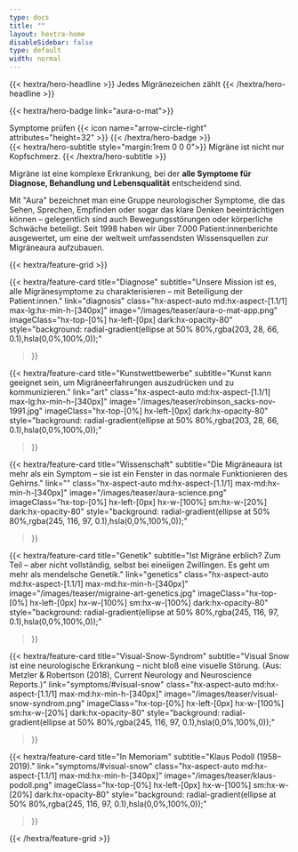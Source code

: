 ```yaml
---
type: docs
title: ""
layout: hextra-home
disableSidebar: false
type: default
width: normal
---
```



<!-- markdownlint-disable MD033 MD034-->

<div class="hx-mt-6 hx-mb-6">
{{< hextra/hero-headline >}}
Jedes Migränezeichen zählt
{{< /hextra/hero-headline >}}
</div>

{{< hextra/hero-badge link="aura-o-mat">}}
  <div class="hx-w-2 hx-h-2 hx-rounded-full hx-bg-primary-400"></div>
  <span class="hx-text-lg">Symptome prüfen</span>
  {{< icon name="arrow-circle-right" attributes="height=32" >}}
{{< /hextra/hero-badge >}}



<div class="hx-mb-12">
{{< hextra/hero-subtitle style="margin:1rem 0 0 0">}}
    Migräne ist nicht nur Kopfschmerz.
    {{< /hextra/hero-subtitle >}}
</div>

 Migräne ist eine komplexe Erkrankung, bei der **alle Symptome für Diagnose, Behandlung und Lebensqualität** entscheidend sind.

Mit "Aura" bezeichnet man eine Gruppe neurologischer Symptome, die das Sehen, Sprechen, Empfinden oder sogar das klare Denken beeinträchtigen können – gelegentlich sind auch Bewegungsstörungen oder körperliche Schwäche beteiligt. Seit 1998 haben wir über 7.000 Patient:innenberichte ausgewertet, um eine der weltweit umfassendsten Wissensquellen zur Migräneaura aufzubauen.

<div class="hx-mt-6"></div>




{{< hextra/feature-grid >}}

  {{< hextra/feature-card
    title="Diagnose"
    subtitle="Unsere Mission ist es, alle Migränesymptome zu charakterisieren – mit Beteiligung der Patient:innen."
    link="diagnosis"
    class="hx-aspect-auto md:hx-aspect-[1.1/1] max-lg:hx-min-h-[340px]"
    image="/images/teaser/aura-o-mat-app.png"
    imageClass="hx-top-[0%] hx-left-[0px]  dark:hx-opacity-80"
    style="background: radial-gradient(ellipse at 50% 80%,rgba(203, 28, 66, 0.1),hsla(0,0%,100%,0));"
  >}}

  {{< hextra/feature-card
    title="Kunstwettbewerbe"
    subtitle="Kunst kann geeignet sein, um Migräneerfahrungen auszudrücken und zu kommunizieren."
    link="art"
    class="hx-aspect-auto md:hx-aspect-[1.1/1] max-lg:hx-min-h-[340px]"
    image="/images/teaser/robinson_sacks-nov-1991.jpg"
    imageClass="hx-top-[0%] hx-left-[0px]  dark:hx-opacity-80"
    style="background: radial-gradient(ellipse at 50% 80%,rgba(203, 28, 66, 0.1),hsla(0,0%,100%,0));"
  >}}

<!--

  {{< hextra/feature-card
    title="Quantified Self"
    subtitle="Einfache Methoden, um deine Migräneaura zu messen und dein Gehirn besser zu verstehen."
    link="doc/reference/reference-environment-variables"
    class="hx-aspect-auto md:hx-aspect-[1.1/1] max-md:hx-min-h-[340px]"
    image="/images/teaser/hassenstein-measurements.jpg"
    imageClass="hx-top-[0%] hx-left-[0px] dark:hx-opacity-80"
    style="background: radial-gradient(ellipse at 50% 80%,rgba(58, 56, 113, 0.1),hsla(0,0%,100%,0));"
  >}}

  {{< hextra/feature-card
    title="Behandlung"
    subtitle="Medikamente, Neuromodulation und digitale Therapeutika – es gibt viele Optionen."
    link="tx"
    class="hx-aspect-auto md:hx-aspect-[1.1/1] max-lg:hx-min-h-[340px]"
    image="/images/teaser/elektrisches-kopfbad.png"
    imageClass="hx-top-[0%] hx-left-[0px]  dark:hx-opacity-80"
    style="background: radial-gradient(ellipse at 50% 80%,rgba(203, 28, 66, 0.1),hsla(0,0%,100%,0));"
  >}}

-->

  {{< hextra/feature-card
    title="Wissenschaft"
    subtitle="Die Migräneaura ist mehr als ein Symptom – sie ist ein Fenster in das normale Funktionieren des Gehirns."
    link=""
    class="hx-aspect-auto md:hx-aspect-[1.1/1] max-md:hx-min-h-[340px]"
    image="/images/teaser/aura-science.png"
    imageClass="hx-top-[0%] hx-left-[0px]  hx-w-[100%] sm:hx-w-[20%] dark:hx-opacity-80"
    style="background: radial-gradient(ellipse at 50% 80%,rgba(245, 116, 97, 0.1),hsla(0,0%,100%,0));"
  >}}

  {{< hextra/feature-card
    title="Genetik"
    subtitle="Ist Migräne erblich? Zum Teil – aber nicht vollständig, selbst bei eineiigen Zwillingen. Es geht um mehr als mendelsche Genetik."
    link="genetics"
    class="hx-aspect-auto md:hx-aspect-[1.1/1] max-md:hx-min-h-[340px]"
    image="/images/teaser/migraine-art-genetics.jpg"
    imageClass="hx-top-[0%] hx-left-[0px] hx-w-[100%] sm:hx-w-[100%] dark:hx-opacity-80"
    style="background: radial-gradient(ellipse at 50% 80%,rgba(245, 116, 97, 0.1),hsla(0,0%,100%,0));"
  >}}

  {{< hextra/feature-card
    title="Visual-Snow-Syndrom"
    subtitle="Visual Snow ist eine neurologische Erkrankung – nicht bloß eine visuelle Störung. (Aus: Metzler & Robertson (2018), Current Neurology and Neuroscience Reports.)"
    link="symptoms/#visual-snow"
    class="hx-aspect-auto md:hx-aspect-[1.1/1] max-md:hx-min-h-[340px]"
    image="/images/teaser/visual-snow-syndrom.png"
    imageClass="hx-top-[0%] hx-left-[0px]  hx-w-[100%] sm:hx-w-[20%] dark:hx-opacity-80"
    style="background: radial-gradient(ellipse at 50% 80%,rgba(245, 116, 97, 0.1),hsla(0,0%,100%,0));"
  >}}

  {{< hextra/feature-card
    title="In Memoriam"
    subtitle="Klaus Podoll (1958–2019)."
    link="symptoms/#visual-snow"
    class="hx-aspect-auto md:hx-aspect-[1.1/1] max-md:hx-min-h-[340px]"
    image="/images/teaser/klaus-podoll.png"
    imageClass="hx-top-[0%] hx-left-[0px]  hx-w-[100%] sm:hx-w-[20%] dark:hx-opacity-80"
    style="background: radial-gradient(ellipse at 50% 80%,rgba(245, 116, 97, 0.1),hsla(0,0%,100%,0));"
  >}}

{{< /hextra/feature-grid >}}
